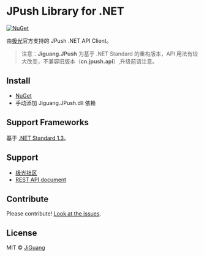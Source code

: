 # JPush Library for .NET

[![NuGet](https://img.shields.io/badge/NuGet-v1.0.3-blue.svg)](https://preview.nuget.org/packages/Jiguang.JPush/)

由[极光](https://www.jiguang.cn/)官方支持的 JPush .NET API Client。

> 注意：**Jiguang.JPush** 为基于 .NET Standard 的重构版本，API 用法有较大改变，不兼容旧版本（**cn.jpush.api**）,升级前请注意。

## Install

- [NuGet](https://preview.nuget.org/packages/Jiguang.JPush/)
- 手动添加 Jiguang.JPush.dll 依赖

## Support Frameworks
基于 [.NET Standard 1.3](https://github.com/dotnet/standard/blob/master/docs/versions/netstandard1.3.md)。

## Support
- [极光社区](https://community.jiguang.cn/)
- [REST API document](https://docs.jiguang.cn/jpush/server/push/server_overview/)

## Contribute
Please contribute! [Look at the issues](https://github.com/jpush/jpush-api-csharp-client/issues).

## License
MIT © [JiGuang](/license)
